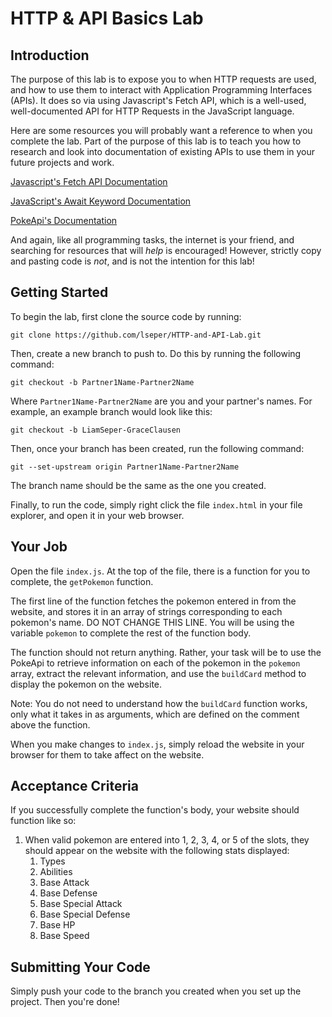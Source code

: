 # HTTP & API Basics Lab

## Introduction

The purpose of this lab is to expose you to when HTTP requests are used, and how to use them to interact with Application Programming Interfaces (APIs). It does so via using Javascript's Fetch API, which is a well-used, well-documented API for HTTP Requests in the JavaScript language.

Here are some resources you will probably want a reference to when you complete the lab. Part of the purpose of this lab is to teach you how to research and look into documentation of existing APIs to use them in your future projects and work.

[Javascript's Fetch API Documentation](https://developer.mozilla.org/en-US/docs/Web/API/fetch)

[JavaScript's Await Keyword Documentation](https://developer.mozilla.org/en-US/docs/Web/JavaScript/Reference/Operators/await)

[PokeApi's Documentation](https://pokeapi.co/docs/v2)

And again, like all programming tasks, the internet is your friend, and searching for resources that will *help* is encouraged! However, strictly copy and pasting code is *not*, and is not the intention for this lab!

## Getting Started

To begin the lab, first clone the source code by running:

```
git clone https://github.com/lseper/HTTP-and-API-Lab.git
```

Then, create a new branch to push to. Do this by running the following command:

```
git checkout -b Partner1Name-Partner2Name
```

Where `Partner1Name-Partner2Name` are you and your partner's names. For example, an example branch would look like this:

```
git checkout -b LiamSeper-GraceClausen
```

Then, once your branch has been created, run the following command:

```
git --set-upstream origin Partner1Name-Partner2Name
```
The branch name should be the same as the one you created.

Finally, to run the code, simply right click the file `index.html` in your file explorer, and open it in your web browser.

## Your Job

Open the file `index.js`. At the top of the file, there is a function for you to complete, the `getPokemon` function.

The first line of the function fetches the pokemon entered in from the website, and stores it in an array of strings corresponding to each pokemon's name. DO NOT CHANGE THIS LINE. You will be using the variable `pokemon` to complete the rest of the function body.

The function should not return anything. Rather, your task will be to use the PokeApi to retrieve information on each of the pokemon in the `pokemon` array, extract the relevant information, and use the `buildCard` method to display the pokemon on the website.

Note: You do not need to understand how the `buildCard` function works, only what it takes in as arguments, which are defined on the comment above the function.

When you make changes to `index.js`, simply reload the website in your browser for them to take affect on the website.

## Acceptance Criteria

If you successfully complete the function's body, your website should function like so:

1. When valid pokemon are entered into 1, 2, 3, 4, or 5 of the slots, they should appear on the website with the following stats displayed:
   1. Types
   2. Abilities
   3. Base Attack
   4. Base Defense
   5. Base Special Attack
   6. Base Special Defense
   7. Base HP
   8. Base Speed



## Submitting Your Code

Simply push your code to the branch you created when you set up the project. Then you're done!
